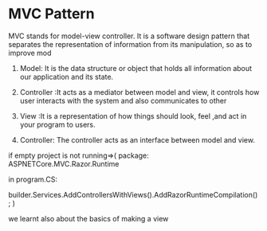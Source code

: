 # MVC Pattern

MVC stands for model-view controller. It is a software design pattern that separates the representation of information from its manipulation, so as to improve mod

1. Model: It is the data structure or object that holds all information about our application and its state.

2. Controller :It acts as a mediator between model and view, it controls how user interacts with the system and also communicates to other

3. View :It is a representation of how things should look, feel ,and act in your program to users.
4. Controller: The controller acts as an interface between model and view.

if empty project is not running=>(
package: ASPNETCore.MVC.Razor.Runtime

in program.CS:

builder.Services.AddControllersWithViews().AddRazorRuntimeCompilation();
)

we learnt also about the basics of making a view
